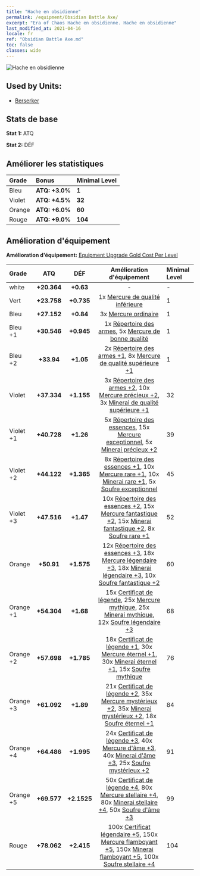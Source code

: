 ```yaml
---
title: "Hache en obsidienne"
permalink: /equipment/Obsidian Battle Axe/
excerpt: "Era of Chaos Hache en obsidienne. Hache en obsidienne"
last_modified_at: 2021-04-16
locale: fr
ref: "Obsidian Battle Axe.md"
toc: false
classes: wide
---
```


  ![Hache en obsidienne](/images/e/e_4081.png)

## Used by Units:

* [Berserker](/fr/units/Berserker/) 


## Stats de base
 **Stat 1:** ATQ

 **Stat 2:** DÉF

## Améliorer les statistiques

  |     Grade    |   Bonus | Minimal Level | 
  |:-------------|:--------|:--------------| 
  | Bleu | **ATQ: +3.0%** | **1** | 
  | Violet | **ATQ: +4.5%** | **32** | 
  | Orange | **ATQ: +6.0%** | **60** | 
  | Rouge | **ATQ: +9.0%** | **104** | 


## Amélioration d'équipement
 **Amélioration d'équipement:** [Equipment Upgrade Gold Cost Per Level](/equipment/EquipmentUpgradeCostPerLevel/) 

  |          Grade      | ATQ | DÉF | Amélioration d'équipement | Minimal Level |
  |:--------------------|:---------:|:---------:|:----------------:|:--------------|
  | white | **+20.364** | **+0.63** | - | - |
  | Vert | **+23.758** | **+0.735** | 1x [Mercure de qualité inférieure](/fr/Items/mat_2/) | 1 |
  | Bleu | **+27.152** | **+0.84** | 3x [Mercure ordinaire](/fr/Items/mat_8/) | 1 |
  | Bleu +1 | **+30.546** | **+0.945** | 1x [Répertoire des armes](/fr/Items/mat_18/), 5x [Mercure de bonne qualité](/fr/Items/mat_14/) | 1 |
  | Bleu +2 | **+33.94** | **+1.05** | 2x [Répertoire des armes +1](/fr/Items/mat_25/), 8x [Mercure de qualité supérieure +1](/fr/Items/mat_21/) | 1 |
  | Violet | **+37.334** | **+1.155** | 3x [Répertoire des armes +2](/fr/Items/mat_32/), 10x [Mercure précieux +2](/fr/Items/mat_28/), 3x [Minerai de qualité supérieure +1](/fr/Items/mat_19/) | 32 |
  | Violet +1 | **+40.728** | **+1.26** | 5x [Répertoire des essences](/fr/Items/mat_39/), 15x [Mercure exceptionnel](/fr/Items/mat_35/), 5x [Minerai précieux +2](/fr/Items/mat_26/) | 39 |
  | Violet +2 | **+44.122** | **+1.365** | 8x [Répertoire des essences +1](/fr/Items/mat_46/), 10x [Mercure rare +1](/fr/Items/mat_42/), 10x [Minerai rare +1](/fr/Items/mat_40/), 5x [Soufre exceptionnel](/fr/Items/mat_36/) | 45 |
  | Violet +3 | **+47.516** | **+1.47** | 10x [Répertoire des essences +2](/fr/Items/mat_53/), 15x [Mercure fantastique +2](/fr/Items/mat_49/), 15x [Minerai fantastique +2](/fr/Items/mat_47/), 8x [Soufre rare +1](/fr/Items/mat_43/) | 52 |
  | Orange | **+50.91** | **+1.575** | 12x [Répertoire des essences +3](/fr/Items/mat_60/), 18x [Mercure légendaire +3](/fr/Items/mat_56/), 18x [Minerai légendaire +3](/fr/Items/mat_54/), 10x [Soufre fantastique +2](/fr/Items/mat_50/) | 60 |
  | Orange +1 | **+54.304** | **+1.68** | 15x [Certificat de légende](/fr/Items/mat_67/), 25x [Mercure mythique](/fr/Items/mat_63/), 25x [Minerai mythique](/fr/Items/mat_61/), 12x [Soufre légendaire +3](/fr/Items/mat_57/) | 68 |
  | Orange +2 | **+57.698** | **+1.785** | 18x [Certificat de légende +1](/fr/Items/mat_74/), 30x [Mercure éternel +1](/fr/Items/mat_70/), 30x [Minerai éternel +1](/fr/Items/mat_68/), 15x [Soufre mythique](/fr/Items/mat_64/) | 76 |
  | Orange +3 | **+61.092** | **+1.89** | 21x [Certificat de légende +2](/fr/Items/mat_81/), 35x [Mercure mystérieux +2](/fr/Items/mat_77/), 35x [Minerai mystérieux +2](/fr/Items/mat_75/), 18x [Soufre éternel +1](/fr/Items/mat_71/) | 84 |
  | Orange +4 | **+64.486** | **+1.995** | 24x [Certificat de légende +3](/fr/Items/mat_88/), 40x [Mercure d'âme +3](/fr/Items/mat_84/), 40x [Minerai d'âme +3](/fr/Items/mat_82/), 25x [Soufre mystérieux +2](/fr/Items/mat_78/) | 91 |
  | Orange +5 | **+69.577** | **+2.1525** | 50x [Certificat de légende +4](/fr/Items/mat_95/), 80x [Mercure stellaire +4](/fr/Items/mat_91/), 80x [Minerai stellaire +4](/fr/Items/mat_89/), 50x [Soufre d'âme +3](/fr/Items/mat_85/) | 99 |
  | Rouge | **+78.062** | **+2.415** | 100x [Certificat légendaire +5](/fr/Items/mat_102/), 150x [Mercure flamboyant +5](/fr/Items/mat_98/), 150x [Minerai flamboyant +5](/fr/Items/mat_96/), 100x [Soufre stellaire +4](/fr/Items/mat_92/) | 104 |


